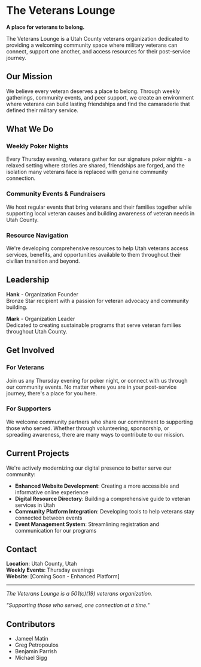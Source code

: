 # The Veterans Lounge

**A place for veterans to belong.**

The Veterans Lounge is a Utah County veterans organization dedicated to providing a welcoming community space where military veterans can connect, support one another, and access resources for their post-service journey.

## Our Mission

We believe every veteran deserves a place to belong. Through weekly gatherings, community events, and peer support, we create an environment where veterans can build lasting friendships and find the camaraderie that defined their military service.

## What We Do

### Weekly Poker Nights

Every Thursday evening, veterans gather for our signature poker nights - a relaxed setting where stories are shared, friendships are forged, and the isolation many veterans face is replaced with genuine community connection.

### Community Events & Fundraisers

We host regular events that bring veterans and their families together while supporting local veteran causes and building awareness of veteran needs in Utah County.

### Resource Navigation

We're developing comprehensive resources to help Utah veterans access services, benefits, and opportunities available to them throughout their civilian transition and beyond.

## Leadership

**Hank** - Organization Founder  
Bronze Star recipient with a passion for veteran advocacy and community building.

**Mark** - Organization Leader  
Dedicated to creating sustainable programs that serve veteran families throughout Utah County.

## Get Involved

### For Veterans

Join us any Thursday evening for poker night, or connect with us through our community events. No matter where you are in your post-service journey, there's a place for you here.

### For Supporters

We welcome community partners who share our commitment to supporting those who served. Whether through volunteering, sponsorship, or spreading awareness, there are many ways to contribute to our mission.

## Current Projects

We're actively modernizing our digital presence to better serve our community:

- **Enhanced Website Development**: Creating a more accessible and informative online experience
- **Digital Resource Directory**: Building a comprehensive guide to veteran services in Utah
- **Community Platform Integration**: Developing tools to help veterans stay connected between events
- **Event Management System**: Streamlining registration and communication for our programs

## Contact

**Location**: Utah County, Utah  
**Weekly Events**: Thursday evenings  
**Website**: [Coming Soon - Enhanced Platform]

---

_The Veterans Lounge is a 501(c)(19) veterans organization._

_"Supporting those who served, one connection at a time."_

## Contributors

- Jameel Matin
- Greg Petropoulos
- Benjamin Parrish
- Michael Sigg
